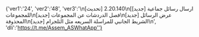 {'ver1':'24', 'ver2':'48', 'ver3':'\n[تحديث] 2.20.140\n[[جديد] ارسال رسائل جماعية للمجموعات\n[جديد] فصل الدردشات عن المجموعات\n[جديد] عرض الرسائل المحذوفة\n[جديد] الشريط الجانبي للمراسلة السريعه مثل التلجرام\n', 'dli':'https://t.me/Assem_ASWhatApp''}
